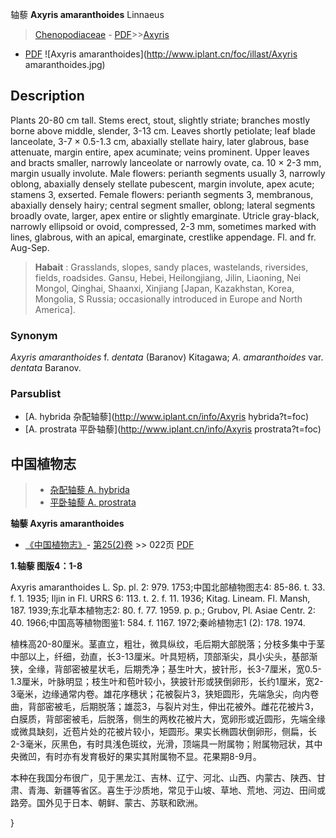 轴藜 **Axyris amaranthoides** Linnaeus

> [Chenopodiaceae](http://www.iplant.cn/info/Chenopodiaceae?t=foc) - [PDF](http://www.iplant.cn/foc/pdf/Chenopodiaceae.pdf)>>[Axyris](http://www.iplant.cn/info/Axyris?t=foc)
 - [PDF](http://www.iplant.cn/foc/pdf/Axyris.pdf)
![Axyris amaranthoides](http://www.iplant.cn/foc/illast/Axyris amaranthoides.jpg)

## Description

Plants 20-80 cm tall. Stems erect, stout, slightly striate; branches mostly borne above middle, slender, 3-13 cm. Leaves shortly petiolate; leaf blade lanceolate, 3-7 × 0.5-1.3 cm, abaxially stellate hairy, later glabrous, base attenuate, margin entire, apex acuminate; veins prominent. Upper leaves and bracts smaller, narrowly lanceolate or narrowly ovate, ca. 10 × 2-3 mm, margin usually involute. Male flowers: perianth segments usually 3, narrowly oblong, abaxially densely stellate pubescent, margin involute, apex acute; stamens 3, exserted. Female flowers: perianth segments 3, membranous, abaxially densely hairy; central segment smaller, oblong; lateral segments broadly ovate, larger, apex entire or slightly emarginate. Utricle gray-black, narrowly ellipsoid or ovoid, compressed, 2-3 mm, sometimes marked with lines, glabrous, with an apical, emarginate, crestlike appendage. Fl. and fr. Aug-Sep.


> **Habait** : 
> Grasslands, slopes, sandy places, wastelands, riversides, fields, roadsides. Gansu, Hebei, Heilongjiang, Jilin, Liaoning, Nei Mongol, Qinghai, Shaanxi, Xinjiang [Japan, Kazakhstan, Korea, Mongolia, S Russia; occasionally introduced in Europe and North America].

### Synonym
*Axyris* *amaranthoides* f. *dentata* (Baranov) Kitagawa; *A*. *amaranthoides* var. *dentata* Baranov.



### Parsublist

* [A.  hybrida  杂配轴藜](http://www.iplant.cn/info/Axyris hybrida?t=foc)
* [A.  prostrata  平卧轴藜](http://www.iplant.cn/info/Axyris prostrata?t=foc)

## 中国植物志

> * [杂配轴藜  A.  hybrida](Axyris-hybrida-杂配轴藜.md)
> * [平卧轴藜  A.  prostrata](Axyris-prostrata-平卧轴藜.md)


**轴藜 Axyris amaranthoides**

* [《中国植物志》](http://www.iplant.cn/frps)- [第25(2)卷](http://www.iplant.cn/frps/vol/25(2)) >> 022页 [PDF](http://www.iplant.cn/frps/pdf/25(2)/022.pdf)


**1.轴藜 图版4：1-8**

Axyris amaranthoides L. Sp. pl. 2: 979. 1753;中国北部植物图志4: 85-86. t. 33. f. 1. 1935; Iljin in Fl. URRS 6: 113. t. 2. f. 11. 1936; Kitag. Lineam. Fl. Mansh, 187. 1939;东北草本植物志2: 80. f. 77. 1959. p. p.; Grubov, Pl. Asiae Centr. 2: 40. 1966;中国高等植物图鉴1: 584. f. 1167. 1972;秦岭植物志1 (2): 178. 1974.

植株高20-80厘米。茎直立，粗壮，微具纵纹，毛后期大部脱落；分枝多集中于茎中部以上，纤细，劲直，长3-13厘米。叶具短柄，顶部渐尖，具小尖头，基部渐狭，全缘，背部密被星状毛，后期秃净；基生叶大，披针形，长3-7厘米，宽0.5-1.3厘米，叶脉明显；枝生叶和苞叶较小，狭披针形或狭倒卵形，长约1厘米，宽2-3毫米，边缘通常内卷。雄花序穗状；花被裂片3，狭矩圆形，先端急尖，向内卷曲，背部密被毛，后期脱落；雄蕊3，与裂片对生，伸出花被外。雌花花被片3，白膜质，背部密被毛，后脱落，侧生的两枚花被片大，宽卵形或近圆形，先端全缘或微具缺刻，近苞片处的花被片较小，矩圆形。果实长椭圆状倒卵形，侧扁，长2-3毫米，灰黑色，有时具浅色斑纹，光滑，顶端具一附属物；附属物冠状，其中央微凹，有时亦有发育极好的果实其附属物不显。花果期8-9月。

本种在我国分布很广，见于黑龙江、吉林、辽宁、河北、山西、内蒙古、陕西、甘肃、青海、新疆等省区。喜生于沙质地，常见于山坡、草地、荒地、河边、田间或路旁。国外见于日本、朝鲜、蒙古、苏联和欧洲。



}